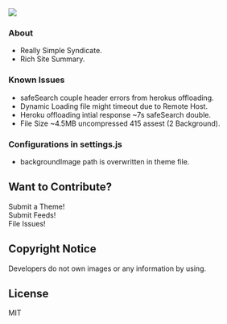 <img src='https://img.shields.io/github/license/acktic/acktic.github.io?style=social'>

### About

  - Really Simple Syndicate.
  - Rich Site Summary.

### Known Issues

* safeSearch couple header errors from herokus offloading.
* Dynamic Loading file might timeout due to Remote Host.
* Heroku offloading intial response ~7s safeSearch double.
* File Size ~4.5MB uncompressed 415 assest (2 Background).

### Configurations in settings.js

* backgroundImage path is overwritten in theme file.

Want to Contribute?
----

Submit a Theme!<br>
Submit Feeds!<br>
File Issues!<br>

Copyright Notice
----

Developers do not own images or any information by using.

License
----

MIT
